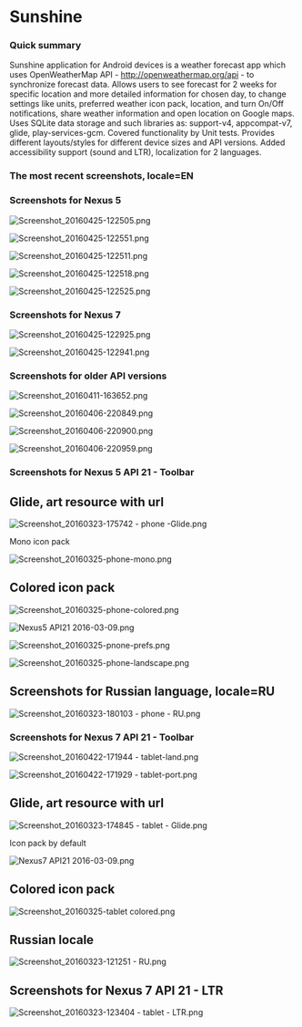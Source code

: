 # Sunshine #

### Quick summary ###

Sunshine application for Android devices is a weather forecast app which uses OpenWeatherMap API - http://openweathermap.org/api - to synchronize forecast data. Allows users to see forecast for 2 weeks for specific location and more detailed information for chosen day, to change settings like units, preferred weather icon pack, location, and turn On/Off notifications, share weather information and open location on Google maps. Uses SQLite data storage and such libraries as: support-v4, appcompat-v7, glide, play-services-gcm. Covered functionality by Unit tests. Provides different layouts/styles for different device sizes and API versions. Added accessibility support (sound and LTR), localization for 2 languages. 

### The most recent screenshots, locale=EN ###

### Screenshots for Nexus 5 ###

![Screenshot_20160425-122505.png](https://bitbucket.org/repo/RjKoox/images/1868660671-Screenshot_20160425-122505.png)

![Screenshot_20160425-122551.png](https://bitbucket.org/repo/RjKoox/images/2015942233-Screenshot_20160425-122551.png)

![Screenshot_20160425-122511.png](https://bitbucket.org/repo/RjKoox/images/653041038-Screenshot_20160425-122511.png)

![Screenshot_20160425-122518.png](https://bitbucket.org/repo/RjKoox/images/3519044003-Screenshot_20160425-122518.png)

![Screenshot_20160425-122525.png](https://bitbucket.org/repo/RjKoox/images/1895952214-Screenshot_20160425-122525.png)

### Screenshots for Nexus 7 ###

![Screenshot_20160425-122925.png](https://bitbucket.org/repo/RjKoox/images/3437921564-Screenshot_20160425-122925.png)

![Screenshot_20160425-122941.png](https://bitbucket.org/repo/RjKoox/images/363955799-Screenshot_20160425-122941.png)


### Screenshots for older API versions ###

![Screenshot_20160411-163652.png](https://bitbucket.org/repo/RjKoox/images/778669369-Screenshot_20160411-163652.png)

![Screenshot_20160406-220849.png](https://bitbucket.org/repo/RjKoox/images/1379368300-Screenshot_20160406-220849.png)

![Screenshot_20160406-220900.png](https://bitbucket.org/repo/RjKoox/images/1391470600-Screenshot_20160406-220900.png)

![Screenshot_20160406-220959.png](https://bitbucket.org/repo/RjKoox/images/2909601383-Screenshot_20160406-220959.png)

### Screenshots for Nexus 5 API 21 - Toolbar ###

## Glide, art resource with url ##

![Screenshot_20160323-175742 - phone -Glide.png](https://bitbucket.org/repo/RjKoox/images/2785426715-Screenshot_20160323-175742%20-%20phone%20-Glide.png)

Mono icon pack 

![Screenshot_20160325-phone-mono.png](https://bitbucket.org/repo/RjKoox/images/2025156016-Screenshot_20160325-phone-mono.png)

## Colored icon pack ##

![Screenshot_20160325-phone-colored.png](https://bitbucket.org/repo/RjKoox/images/2981332205-Screenshot_20160325-phone-colored.png)

![Nexus5 API21 2016-03-09.png](https://bitbucket.org/repo/RjKoox/images/2350990598-Nexus5%20API21%202016-03-09.png)

![Screenshot_20160325-pnone-prefs.png](https://bitbucket.org/repo/RjKoox/images/667936284-Screenshot_20160325-pnone-prefs.png)

![Screenshot_20160325-phone-landscape.png](https://bitbucket.org/repo/RjKoox/images/504713129-Screenshot_20160325-phone-landscape.png)


## Screenshots for Russian language, locale=RU ##

![Screenshot_20160323-180103 - phone - RU.png](https://bitbucket.org/repo/RjKoox/images/2133118501-Screenshot_20160323-180103%20-%20phone%20-%20RU.png)

### Screenshots for Nexus 7 API 21 - Toolbar ###

![Screenshot_20160422-171944 - tablet-land.png](https://bitbucket.org/repo/RjKoox/images/2060552619-Screenshot_20160422-171944%20-%20tablet-land.png)

![Screenshot_20160422-171929 - tablet-port.png](https://bitbucket.org/repo/RjKoox/images/419694945-Screenshot_20160422-171929%20-%20tablet-port.png)

## Glide, art resource with url

![Screenshot_20160323-174845 - tablet - Glide.png](https://bitbucket.org/repo/RjKoox/images/465858935-Screenshot_20160323-174845%20-%20tablet%20-%20Glide.png)

Icon pack by default

![Nexus7 API21 2016-03-09.png](https://bitbucket.org/repo/RjKoox/images/285104167-Nexus7%20API21%202016-03-09.png)

## Colored icon pack

![Screenshot_20160325-tablet colored.png](https://bitbucket.org/repo/RjKoox/images/2052390619-Screenshot_20160325-tablet%20colored.png)

## Russian locale 

![Screenshot_20160323-121251 - RU.png](https://bitbucket.org/repo/RjKoox/images/1621064626-Screenshot_20160323-121251%20-%20RU.png)

## Screenshots for Nexus 7 API 21 - LTR 

![Screenshot_20160323-123404 - tablet - LTR.png](https://bitbucket.org/repo/RjKoox/images/400845444-Screenshot_20160323-123404%20-%20tablet%20-%20LTR.png)
